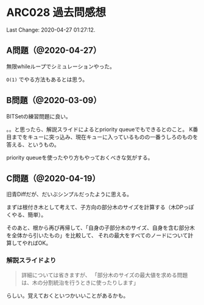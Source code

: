 # ARC028 過去問感想

Last Change: 2020-04-27 01:27:12.

## A問題（@2020-04-27）

無限whileループでシミュレーションやった。

`O(1)` でやる方法もあるとは思う。

## B問題（@2020-03-09）

BITSetの練習問題に良い。

。。と思ったら、解説スライドによるとpriority queueでもできるとのこと。
K番目までをキューに突っ込み、現在キューに入っているものの一番うしろのものを答える、というもの。

priority queueを使ったやり方もやっておくべきな気がする。

## C問題（@2020-04-19）

旧青Diffだが、だいぶシンプルだったように思える。

まずは根付き木として考えて、子方向の部分木のサイズを計算する（木DPっぽくやる、簡単）。

そのあと、根から再び再帰して、「自身の子部分木のサイズ、自身を含む部分木を全体から引いたもの」を比較して、
それの最大をすべてのノードについて計算してやればOK。

### 解説スライドより

> 詳細については省きますが、
> 「部分木のサイズの最大値を求める問題は、木の分割統治を行うときに使ったりします」

らしい。覚えておくといつかいいことがあるかも。

